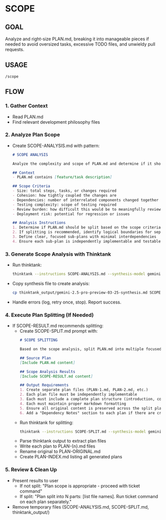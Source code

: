 # SCOPE

## GOAL
Analyze and right-size PLAN.md, breaking it into manageable pieces if needed to avoid oversized tasks, excessive TODO files, and unwieldy pull requests.

## USAGE
```
/scope
```

## FLOW

### 1. Gather Context
- Read PLAN.md
- Find relevant development philosophy files

### 2. Analyze Plan Scope
- Create SCOPE-ANALYSIS.md with pattern:
  ```markdown
  # SCOPE ANALYSIS
  
  Analyze the complexity and scope of PLAN.md and determine if it should be broken into multiple smaller plans.
  
  ## Context
  - PLAN.md contains [feature/task description]
  
  ## Scope Criteria
  - Size: total steps, tasks, or changes required
  - Cohesion: how tightly coupled the changes are
  - Dependencies: number of interrelated components changed together
  - Testing complexity: scope of testing required
  - Review burden: how difficult this would be to meaningfully review
  - Deployment risk: potential for regression or issues
  
  ## Analysis Instructions
  1. Determine if PLAN.md should be split based on the scope criteria above
  2. If splitting is recommended, identify logical boundaries for separation
  3. Define clear, focused sub-plans with minimal interdependencies
  4. Ensure each sub-plan is independently implementable and testable
  ```

### 3. Generate Scope Analysis with Thinktank
- Run thinktank:
  ```bash
  thinktank --instructions SCOPE-ANALYSIS.md --synthesis-model gemini-2.5-pro-preview-03-25 --model gemini-2.5-flash-preview-04-17 --model gemini-2.5-pro-preview-03-25 --model gpt-4.1 --model o4-mini PLAN.md [relevant development philosophy files]
  ```
- Copy synthesis file to create analysis:
  ```bash
  cp thinktank_output/gemini-2.5-pro-preview-03-25-synthesis.md SCOPE-RESULT.md
  ```
- Handle errors (log, retry once, stop). Report success.

### 4. Execute Plan Splitting (If Needed)
- If SCOPE-RESULT.md recommends splitting:
  - Create SCOPE-SPLIT.md prompt with:
    ```markdown
    # SCOPE SPLITTING
    
    Based on the scope analysis, split PLAN.md into multiple focused plan files.
    
    ## Source Plan
    [Include PLAN.md content]
    
    ## Scope Analysis Results
    [Include SCOPE-RESULT.md content]
    
    ## Output Requirements
    1. Create separate plan files (PLAN-1.md, PLAN-2.md, etc.)
    2. Each plan file must be independently implementable
    3. Each must include a complete plan structure (introduction, context, approach, steps)
    4. Each must maintain proper markdown formatting
    5. Ensure all original content is preserved across the split plans
    6. Add a "Dependency Notes" section to each plan if there are cross-dependencies
    ```
  - Run thinktank for splitting:
    ```bash
    thinktank --instructions SCOPE-SPLIT.md --synthesis-model gemini-2.5-pro-preview-03-25 --model gemini-2.5-flash-preview-04-17 --model gemini-2.5-pro-preview-03-25 --model gpt-4.1 --model o4-mini PLAN.md SCOPE-RESULT.md
    ```
  - Parse thinktank output to extract plan files
  - Write each plan to PLAN-{n}.md files
  - Rename original to PLAN-ORIGINAL.md
  - Create PLAN-INDEX.md listing all generated plans

### 5. Review & Clean Up
- Present results to user
  - If not split: "Plan scope is appropriate - proceed with ticket command"
  - If split: "Plan split into N parts: [list file names]. Run ticket command on each plan separately."
- Remove temporary files (SCOPE-ANALYSIS.md, SCOPE-SPLIT.md, thinktank_output/)